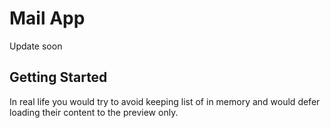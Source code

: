 # Mail App

Update soon

## Getting Started

In real life you would try to avoid keeping list of <Email> in memory and would defer loading their content to the preview only.
